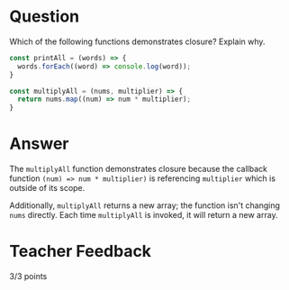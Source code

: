 # Question

Which of the following functions demonstrates closure? Explain why.

```js
const printAll = (words) => {
  words.forEach((word) => console.log(word));
}

const multiplyAll = (nums, multiplier) => {
  return nums.map((num) => num * multiplier);
}
```

# Answer
The `multiplyAll` function demonstrates closure because the callback function `(num) => num * multiplier)` is referencing `multiplier` which is outside of its scope.

Additionally, `multiplyAll` returns a new array; the function isn't changing `nums` directly. Each time `multiplyAll` is invoked, it will return a new array. 

# Teacher Feedback

3/3 points